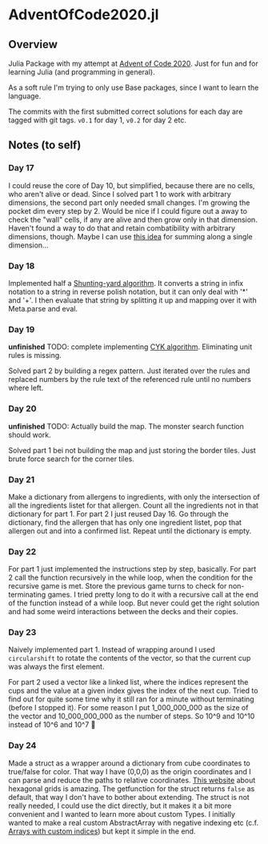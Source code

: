 # AdventOfCode2020.jl

## Overview
Julia Package with my attempt at [Advent of Code 2020](https://adventofcode.com/2020/).
Just for fun and for learning Julia (and programming in general).

As a soft rule I'm trying to only use Base packages, since I want to learn the
language.

The commits with the first submitted correct solutions for each day are tagged
with git tags. `v0.1` for day 1, `v0.2` for day 2 etc.

## Notes (to self)
### Day 17
I could reuse the core of Day 10, but simplified, because there are no cells,
who aren't alive or dead. Since I solved part 1 to work with arbitrary
dimensions, the second part only needed small changes. I'm growing the pocket
dim every step by 2. Would be nice if I could figure out a away to check the
"wall" cells, if any are alive and then grow only in that dimension. Haven't
found a way to do that and retain combatibility with arbitrary dimensions,
though. Maybe I can use [this idea](https://julialang.org/blog/2016/02/iteration/) for summing along a single
dimension...

### Day 18
Implemented half a [Shunting-yard
algorithm](https://en.wikipedia.org/wiki/Shunting-yard_algorithm). It converts
a string in infix notation to a string in reverse polish notation, but it can
only deal with '*' and '+'. I then evaluate that string by splitting it up and
mapping over it with Meta.parse and eval.

### Day 19
**unfinished**
TODO: complete implementing [CYK algorithm](https://en.wikipedia.org/wiki/CYK_algorithm). Eliminating unit rules is missing.

Solved part 2 by building a regex pattern. Just iterated over the rules and
replaced numbers by the rule text of the referenced rule until no numbers where
left.

### Day 20
**unfinished**
TODO: Actually build the map. The monster search function should work.

Solved part 1 bei not building the map and just storing the border tiles. Just brute force search for the corner tiles.

### Day 21
Make a dictionary from allergens to ingredients, with only the intersection of
all the ingredients listet for that allergen. Count all the ingredients not in
that dictionary for part 1. For part 2 I just reused Day 16. Go through the
dictionary, find the allergen that has only one ingredient listet, pop that
allergen out and into a confirmed list. Repeat until the dictionary is empty.

### Day 22
For part 1 just implemented the instructions step by step, basically. For part
2 call the function recursively in the while loop, when the condition for the
recursive game is met. Store the previous game turns to check for
non-terminating games. I tried pretty long to do it with a recursive call at
the end of the function instead of a while loop. But never could get the right
solution and had some weird interactions between the decks and their copies.

### Day 23
Naively implemented part 1. Instead of wrapping around I used `circularshift`
to rotate the contents of the vector, so that the current cup was always the
first element.

For part 2 used a vector like a linked list, where the indices represent the
cups and the value at a given index gives the index of the next cup. Tried to
find out for quite some time why it still ran for a minute without terminating
(before I stopped it). For some reason I put 1_000_000_000 as the size of the
vector and 10_000_000_000 as the number of steps. So 10^9 and 10^10 instead of
10^6 and 10^7 🤦

### Day 24
Made a struct as a wrapper around a dictionary from cube coordinates to
true/false for color. That way I have (0,0,0) as the origin coordinates and I
can parse and reduce the paths to relative coordinates. [This website](https://www.redblobgames.com/grids/hexagons) 
about hexagonal grids is amazing. The getfunction for the struct returns
`false` as default, that way I don't have to bother about extending. The struct
is not really needed, I could use the dict directly, but it makes it a bit more
convenient and I wanted to learn more about custom Types. I initially wanted to
make a real custom AbstractArray with negative indexing etc (c.f. 
[Arrays with custom indices](https://docs.julialang.org/en/v1/devdocs/offset-arrays/#man-custom-indices))
but kept it simple in the end.
